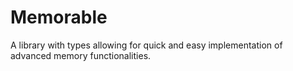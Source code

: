 # Memorable
A library with types allowing for quick and easy implementation of advanced memory functionalities.
